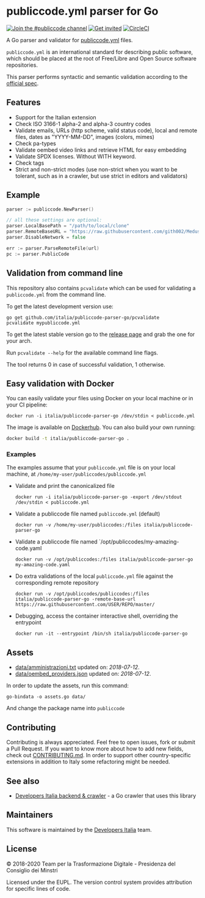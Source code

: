 # publiccode.yml parser for Go

[![Join the #publiccode channel](https://img.shields.io/badge/Slack%20channel-%23publiccode-blue.svg?logo=slack)](https://developersitalia.slack.com/messages/CAM3F785T)
[![Get invited](https://slack.developers.italia.it/badge.svg)](https://slack.developers.italia.it/) [![CircleCI](https://circleci.com/gh/italia/publiccode-parser-go.svg?style=svg)](https://circleci.com/gh/italia/publiccode-parser-go)

A Go parser and validator for [publiccode.yml](https://github.com/italia/publiccode.yml)
files.

`publiccode.yml` is an international standard for describing public software, which
should be placed at the root of Free/Libre and Open Source software repositories.

This parser performs syntactic and semantic validation according to the
[official spec](https://docs.italia.it/italia/developers-italia/publiccodeyml-en/en/master/index.html).

## Features

- Support for the Italian extension
- Check ISO 3166-1 alpha-2 and alpha-3 country codes
- Validate emails, URLs (http scheme, valid status code), local and remote files, dates as "YYYY-MM-DD", images (colors, mimes)
- Check pa-types
- Validate oembed video links and retrieve HTML for easy embedding
- Validate SPDX licenses. Without WITH keyword.
- Check tags
- Strict and non-strict modes (use non-strict when you want to be tolerant, such as in a crawler, but use strict in editors and validators)

## Example

```go
parser := publiccode.NewParser()

// all these settings are optional:
parser.LocalBasePath = "/path/to/local/clone"
parser.RemoteBaseURL = "https://raw.githubusercontent.com/gith002/Medusa/master"
parser.DisableNetwork = false

err := parser.ParseRemoteFile(url)
pc := parser.PublicCode
```

## Validation from command line

This repository also contains `pcvalidate` which can be used for validating a
`publiccode.yml` from the command line.

To get the latest development version use:

```shell
go get github.com/italia/publiccode-parser-go/pcvalidate
pcvalidate mypubliccode.yml
```

To get the latest stable version go to the [release page](https://github.com/italia/publiccode-parser-go/releases/latest)
and grab the one for your arch.

Run `pcvalidate --help` for the available command line flags.

The tool returns 0 in case of successful validation, 1 otherwise.

## Easy validation with Docker

You can easily validate your files using Docker on your local machine or in your
CI pipeline:

```shell
docker run -i italia/publiccode-parser-go /dev/stdin < publiccode.yml
```

The image is available on [Dockerhub](https://hub.docker.com/repository/docker/italia/publiccode-parser-go).
You can also build your own running:

```sh
docker build -t italia/publiccode-parser-go .
```

### Examples

The examples assume that your `publiccode.yml` file is on your local machine,
at `/home/my-user/publiccodes/publiccode.yml`

- Validate and print the canonicalized file

  ```shell
  docker run -i italia/publiccode-parser-go -export /dev/stdout /dev/stdin < publiccode.yml
  ```

- Validate a publiccode file named `publiccode.yml` (default)

  ```shell
  docker run -v /home/my-user/publiccodes:/files italia/publiccode-parser-go
  ```

- Validate a publiccode file named `/opt/publiccodes/my-amazing-code.yaml

  ```shell
  docker run -v /opt/publiccodes:/files italia/publiccode-parser-go my-amazing-code.yaml
  ```

- Do extra validations of the local `publiccode.yml` file against the
  corresponding remote repository

  ```shell
  docker run -v /opt/publiccodes/publiccodes:/files italia/publiccode-parser-go -remote-base-url https://raw.githubusercontent.com/USER/REPO/master/
  ```

- Debugging, access the container interactive shell, overriding the entrypoint

  ```shell
  docker run -it --entrypoint /bin/sh italia/publiccode-parser-go
  ```

## Assets

- [data/amministrazioni.txt](data/amministrazioni.txt) updated on: _2018-07-12_.
- [data/oembed_providers.json](data/oembed_providers.json) updated on: _2018-07-12_.

In order to update the assets, run this command:

`go-bindata -o assets.go data/`

And change the package name into `publiccode`

## Contributing

Contributing is always appreciated.
Feel free to open issues, fork or submit a Pull Request.
If you want to know more about how to add new fields, check out [CONTRIBUTING.md](CONTRIBUTING.md).
In order to support other country-specific extensions in addition to Italy some
refactoring might be needed.

## See also

* [Developers Italia backend & crawler](https://github.com/italia/developers-italia-backend) - a Go crawler that uses this library

## Maintainers

This software is maintained by the
[Developers Italia](https://developers.italia.it/) team.

## License

© 2018-2020 Team per la Trasformazione Digitale - Presidenza del Consiglio dei Minstri

Licensed under the EUPL.
The version control system provides attribution for specific lines of code.
